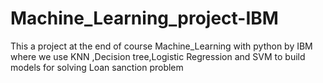 # Machine_Learning_project-IBM
This a project at the end of course Machine_Learning with python by IBM where we use KNN ,Decision tree,Logistic Regression and SVM to build models for solving Loan sanction problem
